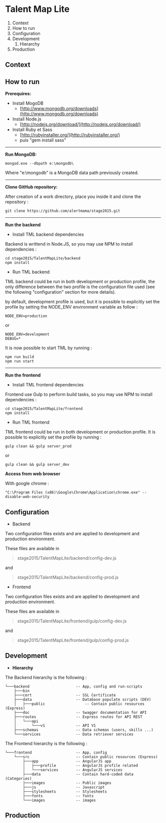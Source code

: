 # Talent Map Lite

1. Context
2. How to run
3. Configuration
3. Development
	1. Hierarchy
4. Production



Context
------



How to run
------

**Prerequires:**

- Install MogoDB
	- [http://www.mongodb.org/downloads](http://www.mongodb.org/downloads)
- Install Node.js
	- [http://nodejs.org/download/](http://nodejs.org/download/)
- Install Ruby et Sass
	- [http://rubyinstaller.org/](http://rubyinstaller.org/)
	- puis "gem install sass"

----------


**Run MongoDB:**


    mongod.exe --dbpath e:\mongodb\

Where "e:\mongodb\" is a MongoDB data path previously created.

----------



**Clone GitHub repository:**

After creation of a work directory, place you inside it and clone the repository :

    git clone https://github.com/alertmama/stage2015.git


----------

**Run the backend**


- Install TML backend dependencies

Backend is writtend in Node.JS, so you may use NPM to install dependencies :


    cd stage2015/TalentMapLite/backend
	npm install

- Run TML backend

TML backend could be run in both development or production profile, the only difference between the two profile is the configuration file used (see the following "configuration" section for more details).

by default, development profile is used, but it is possible to explicitly set the profile by setting the NODE_ENV environment variable as follow :

    NODE_ENV=production

or

	NODE_ENV=development
	DEBUG=*

It is now possible to start TML by running :

	npm run build
	npm run start


----------

**Run the frontend**

- Install TML frontend dependencies

Frontend use Gulp to perform build tasks, so you may use NPM to install dependencies :


    cd stage2015/TalentMapLite/frontend
	npm install

- Run TML frontend

TML frontend could be run in both development or production profile. It is possible to explicitly set the profile by running :

	gulp clean && gulp server_prod

or

	gulp clean && gulp server_dev
	
**Access from web browser**

With google chrome :

	"C:\Program Files (x86)\Google\Chrome\Application\chrome.exe" --disable-web-security


Configuration
------

- Backend

Two configuration files exists and are  applied to development and production environment.

These files are available in 
> stage2015/TalentMapLite/backend/config-dev.js

and

> stage2015/TalentMapLite/backend/config-prod.js

- Frontend

Two configuration files exists and are  applied to development and production environment.

These files are available in 
> stage2015/TalentMapLite/frontend/gulp/config-dev.js

and

> stage2015/TalentMapLite/frontend/gulp/config-prod.js


Development
------

- **Hierarchy**



The Backend hierarchy is the following :


	└───backend						-- App, config and run-scripts
    	├───bin
    	├───cert					-- SSL Certificate
	    ├───data					-- Database populate scripts (DEV)
	    │   ├───public					-- Contain public resources (Express)
	    ├───doc						-- Swagger documentation for API
	    ├───routes					-- Express routes for API REST
	    │   └───api					
	    │       └───v1				-- API V1
	    ├───schemas					-- Data schemas (users, skills ...)
	    └───services				-- Data retriever services

The Frontend hierarchy is the following :

	└───frontend					-- App, config
	    └───src						-- Contain public resources (Express)
	        ├───app					-- AngularJS app
	        │   ├───profile			-- AngularJS profile related 
	        │   └───services		-- AngularJS services
	        ├───data				-- Contain hard-coded data (Categories) 
	        ├───images				-- Public images
	        ├───js					-- Javascript
	        ├───stylesheets			-- Stylesheets
            ├───fonts				-- fonts
            └───images				-- images



Production
------
